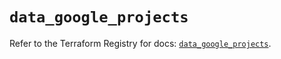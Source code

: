 # `data_google_projects`

Refer to the Terraform Registry for docs: [`data_google_projects`](https://registry.terraform.io/providers/hashicorp/google/6.44.0/docs/data-sources/projects).
